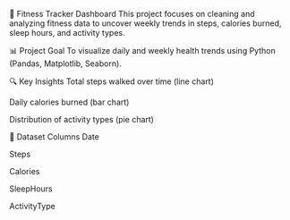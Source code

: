 🏃 Fitness Tracker Dashboard
This project focuses on cleaning and analyzing fitness data to uncover weekly trends in steps, calories burned, sleep hours, and activity types.

📊 Project Goal
To visualize daily and weekly health trends using Python (Pandas, Matplotlib, Seaborn).

🔍 Key Insights
Total steps walked over time (line chart)

Daily calories burned (bar chart)

Distribution of activity types (pie chart)

📁 Dataset Columns
Date

Steps

Calories

SleepHours

ActivityType

